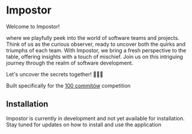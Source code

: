 # Impostor


Welcome to Impostor!

where we playfully peek into the world of software teams 
and projects. Think of us as the curious observer, ready to uncover both the 
quirks and triumphs of each team. With Impostor, we bring a fresh perspective
to the table, offering insights with a touch of mischief. Join us on this
intriguing journey through the realm of software development.

Let's uncover the secrets together! 🎩🕵️‍♂️

Built specifically for the [100 commitów](https://100commitow.pl/) competition



## Installation

Impostor is currently in development and not yet available for installation. 
Stay tuned for updates on how to install and use the application
